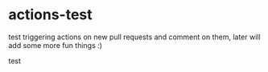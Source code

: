 # actions-test

test triggering actions on new pull requests and comment on them, later will add some more fun things :)

test

